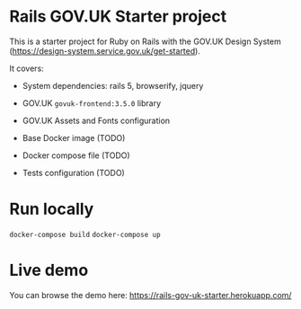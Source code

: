 # Rails GOV.UK Starter project

This is a starter project for Ruby on Rails with the GOV.UK Design System (https://design-system.service.gov.uk/get-started).

It covers:

* System dependencies: rails 5, browserify, jquery

* GOV.UK `govuk-frontend:3.5.0` library

* GOV.UK Assets and Fonts configuration

* Base Docker image (TODO)

* Docker compose file (TODO)

* Tests configuration (TODO)


# Run locally
`docker-compose build`
`docker-compose up`

# Live demo
You can browse the demo here: https://rails-gov-uk-starter.herokuapp.com/